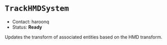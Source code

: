 # `TrackHMDSystem`

*   Contact: haroonq
*   Status: **Ready**

Updates the transform of associated entities based on the HMD transform.
